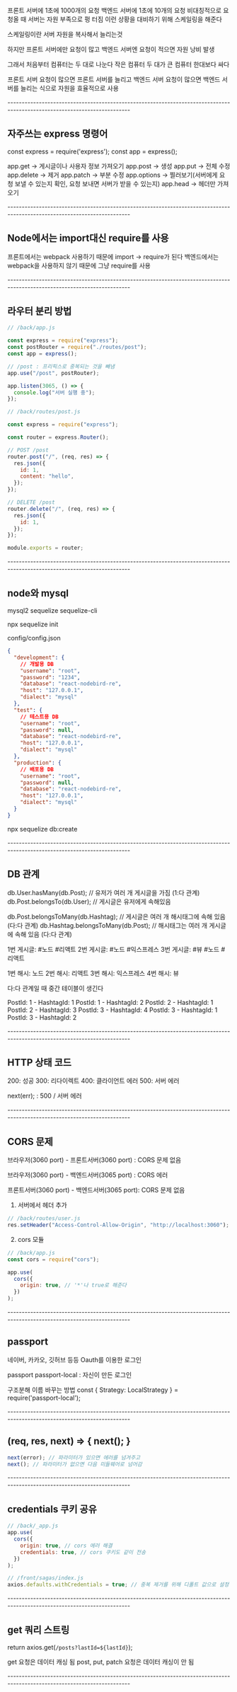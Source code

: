 프론트 서버에 1초에 1000개의 요청
백엔드 서버에 1초에 10개의 요청
비대칭적으로 요청올 때 서버는 자원 부족으로 펑 터짐 이런 상황을 대비하기 위해 스케일링을 해준다

스케일링이란
서버 자원을 복사해서 늘리는것

하지만 프론트 서버에만 요청이 많고 백엔드 서버엔 요청이 적으면 자원 낭비 발생

그래서 처음부터 컴퓨터는 두 대로 나눈다
작은 컴퓨터 두 대가 큰 컴퓨터 한대보다 싸다

프론트 서버 요청이 많으면 프론트 서버를 늘리고
백엔드 서버 요청이 많으면 백엔드 서버를 늘리는 식으로 자원을 효율적으로 사용

_-------------------------------------------------------------------------------------------------------------------------_

## 자주쓰는 express 명령어

const express = require('express');
const app = express();

app.get -> 게시글이나 사용자 정보 가져오기
app.post -> 생성
app.put -> 전체 수정
app.delete -> 제거
app.patch -> 부분 수정
app.options -> 찔러보기(서버에게 요청 보낼 수 있는지 확인, 요청 보내면 서버가 받을 수 있는지)
app.head -> 헤더만 가져오기

_-------------------------------------------------------------------------------------------------------------------------_

## Node에서는 import대신 require를 사용

프론트에서는 webpack 사용하기 때문에 import -> require가 된다
백엔드에서는 webpack을 사용하지 않기 때문에 그냥 require를 사용

_-------------------------------------------------------------------------------------------------------------------------_

## 라우터 분리 방법

```javascript
// /back/app.js

const express = require("express");
const postRouter = require("./routes/post");
const app = express();

// /post : 프리픽스로 중복되는 것을 빼냄
app.use("/post", postRouter);

app.listen(3065, () => {
  console.log("서버 실행 중");
});
```

```javascript
// /back/routes/post.js

const express = require("express");

const router = express.Router();

// POST /post
router.post("/", (req, res) => {
  res.json({
    id: 1,
    content: "hello",
  });
});

// DELETE /post
router.delete("/", (req, res) => {
  res.json({
    id: 1,
  });
});

module.exports = router;
```

_-------------------------------------------------------------------------------------------------------------------------_

## node와 mysql

mysql2
sequelize
sequelize-cli

npx sequelize init

config/config.json

```json
{
  "development": {
    // 개발용 DB
    "username": "root",
    "password": "1234",
    "database": "react-nodebird-re",
    "host": "127.0.0.1",
    "dialect": "mysql"
  },
  "test": {
    // 테스트용 DB
    "username": "root",
    "password": null,
    "database": "react-nodebird-re",
    "host": "127.0.0.1",
    "dialect": "mysql"
  },
  "production": {
    // 배포용 DB
    "username": "root",
    "password": null,
    "database": "react-nodebird-re",
    "host": "127.0.0.1",
    "dialect": "mysql"
  }
}
```

npx sequelize db:create

_-------------------------------------------------------------------------------------------------------------------------_

## DB 관계

db.User.hasMany(db.Post); // 유저가 여러 개 게시글을 가짐 (1:다 관계)
db.Post.belongsTo(db.User); // 게시글은 유저에게 속해있음

db.Post.belongsToMany(db.Hashtag); // 게시글은 여러 개 해시태그에 속해 있음 (다:다 관계)
db.Hashtag.belongsToMany(db.Post); // 해시태그는 여러 개 게시글에 속해 있음 (다:다 관계)

1번 게시글: #노드 #리액트
2번 게시글: #노드 #익스프레스
3번 게시글: #뷰 #노드 #리액트

1번 해시: 노드
2번 해시: 리액트
3번 해시: 익스프레스
4번 해시: 뷰

다:다 관계일 때 중간 테이블이 생긴다

PostId: 1 - HashtagId: 1
PostId: 1 - HashtagId: 2
PostId: 2 - HashtagId: 1
PostId: 2 - HashtagId: 3
PostId: 3 - HashtagId: 4
PostId: 3 - HashtagId: 1
PostId: 3 - HashtagId: 2

_-------------------------------------------------------------------------------------------------------------------------_

## HTTP 상태 코드

200: 성공
300: 리다이렉트
400: 클라이언트 에러
500: 서버 에러

next(err); : 500 / 서버 에러

_-------------------------------------------------------------------------------------------------------------------------_

## CORS 문제

브라우저(3060 port) - 프론트서버(3060 port) : CORS 문제 없음

브라우저(3060 port) - 백엔드서버(3065 port) : CORS 에러

프론트서버(3060 port) - 백엔드서버(3065 port): CORS 문제 없음

1. 서버에서 헤더 추가

```javascript
// /back/routes/user.js
res.setHeader("Access-Control-Allow-Origin", "http://localhost:3060");
```

2. cors 모듈

```javascript
// /back/app.js
const cors = require("cors");

app.use(
  cors({
    origin: true, // '*'나 true로 해준다
  })
);
```

_-------------------------------------------------------------------------------------------------------------------------_

## passport

네이버, 카카오, 깃허브 등등 Oauth를 이용한 로그인

passport
passport-local : 자신이 만든 로그인

구조분해 이름 바꾸는 방법
const { Strategy: LocalStrategy } = require('passport-local');

_-------------------------------------------------------------------------------------------------------------------------_

## (req, res, next) => { next(); }

```javascript
next(error); // 파라미터가 있으면 에러를 넘겨주고
next(); // 파라미터가 없으면 다음 미들웨어로 넘어감
```

_-------------------------------------------------------------------------------------------------------------------------_

## credentials 쿠키 공유

```javascript
// /back/_app.js
app.use(
  cors({
    origin: true, // cors 에러 해결
    credentials: true, // cors 쿠키도 같이 전송
  })
);
```

```javascript
// /front/sagas/index.js
axios.defaults.withCredentials = true; // 중복 제거를 위해 디폴트 값으로 설정
```

_-------------------------------------------------------------------------------------------------------------------------_

## get 쿼리 스트링

return axios.get(`/posts?lastId=${lastId}`);

get 요청은 데이터 캐싱 됨
post, put, patch 요청은 데이터 캐싱이 안 됨

_-------------------------------------------------------------------------------------------------------------------------_
